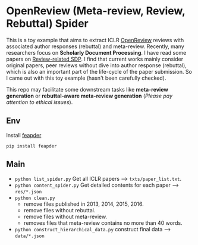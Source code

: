 # OpenReview (Meta-review, Review, Rebuttal) Spider
This is a toy example that aims to extract ICLR [OpenReview](https://openreview.net/) reviews with associated author responses (rebuttal) and meta-review.
Recently, many researchers focus on **Scholarly Document Processing**. I have read some papers on [Review-related SDP](https://github.com/xcfcode/What-I-Have-Read/blob/master/Others.md#review-related-sdp).
I find that current works mainly consider original papers, peer reviews without dive into author response (rebuttal), which is also an important part of the life-cycle of the paper submission.
So I came out with this toy example (hasn't been carefully checked).

This repo may facilitate some downstream tasks like **meta-review generation** or **rebuttal-aware meta-review generation** (*Please pay attention to ethical issues*).

## Env
Install [feapder](https://github.com/Boris-code/feapder)
```
pip install feapder
```

## Main
* `python list_spider.py` Get all ICLR papers --> `txts/paper_list.txt`.
* `python content_spider.py` Get detailed contents for each paper --> `res/*.json`
* `python clean.py`
    * remove files published in 2013, 2014, 2015, 2016.
    * remove files without rebuttal.
    * remove files without meta-review.
    * removes files that meta-review contains no more than 40 words.
* `python construct_hierarchical_data.py` construct final data --> `data/*.json`

